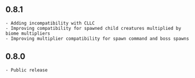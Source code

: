 **0.8.1**
 ---
 ```
 - Adding incompatibility with CLLC
 - Improving compatibility for spawned child creatures multiplied by biome multipliers
 - Improving multiplier compatibility for spawn command and boss spawns
 ```

**0.8.0**
 ---
 ```
 - Public release
 ```